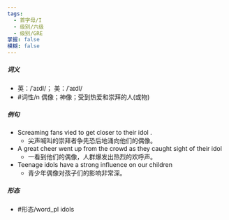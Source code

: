 ```yaml
---
tags:
  - 首字母/I
  - 级别/六级
  - 级别/GRE
掌握: false
模糊: false
---
```

##### 词义
- 英：/ˈaɪdl/； 美：/ˈaɪdl/
- #词性/n  偶像；神像；受到热爱和崇拜的人(或物)
##### 例句
- Screaming fans vied to get closer to their idol .
	- 尖声喊叫的崇拜者争先恐后地涌向他们的偶像。
- A great cheer went up from the crowd as they caught sight of their idol
	- 一看到他们的偶像，人群爆发出热烈的欢呼声。
- Teenage idols have a strong influence on our children
	- 青少年偶像对孩子们的影响非常深。
##### 形态
- #形态/word_pl idols
